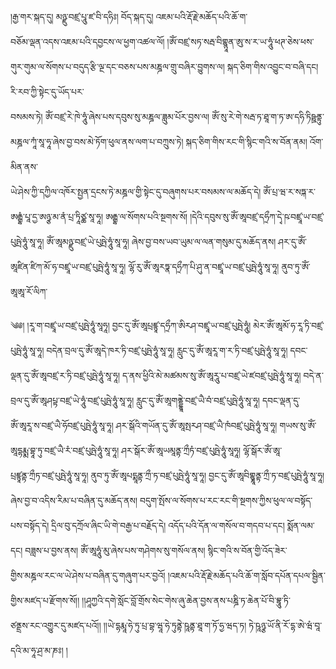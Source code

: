 ﻿  
།རྒྱ་གར་སྐད་དུ། མཉྫུ་བཛྲ་པཱུ་ཛ་བི་དཧིཿ། བོད་སྐད་དུ། འཇམ་པའི་རྡོ་རྗེ་མཆོད་པའི་ཆོ་ག་  
བཅོམ་ལྡན་འདས་འཇམ་པའི་དབྱངས་ལ་ཕྱག་འཚལ་ལོ། །ཨོཾ་བཛྲ་སཏ་སརྦ་བིགྷྙཱན་ཨུ་ས་ར་ཡ་ཧཱུཾ་ཕཊ་ཅེས་ཕས་གུར་གུམ་ལ་སོགས་པ་བདུད་རྩི་ལྔ་དང་བཅས་པས་མཎྜལ་གྲུ་བཞིར་བྱུགས་ལ། སྐད་ཅིག་གིས་འབྱུང་བ་བཞི་དང། རི་རབ་ཀྱི་སྟེང་དུ་ཡོད་པར་  
བསམས་ཏེ། ཨོཾ་བཛྲ་རེ་ཁེ་ཧཱུཾ་ཞེས་པས་དབུས་སུ་མཎྜལ་ཟླུམ་པོར་བྱས་ལ། ཨོཾ་སུ་རེ་གེ་སརྦ་ཏ་ཐཱ་ག་ཏ་ཨ་དཧི་ཏིཥྛནྟུ་མཎྜལ་ཀཱཾ་སཱ་ཧཱ་ཞེས་བྱ་བས་མེ་ཏོག་ཕུལ་ནས་ལག་པ་བཀྲུས་ཏེ། སྐད་ཅིག་གིས་རང་གི་སྙིང་གའི་ས་བོན་ནམ། འོག་མིན་ནས་  
ཡེ་ཤེས་ཀྱི་དཀྱིལ་འཁོར་སྤྱན་དྲངས་ཏེ་མཎྜལ་གྱི་སྟེང་དུ་བཞུགས་པར་བསམས་ལ་མཆོད་དེ། ཨོཾ་པྲ་ཝ་ར་སཏྐ་ར་ཨརྒྷཾ་པཱ་དྱ་ཨཉྩ་མ་ནཾ་པྲ་ཏཱིཙྪ་སཱ་ཧཱ། ཨརྒྷ་ལ་སོགས་པའི་སྔགས་སོ། །དེའི་དབུས་སུ་ཨོཾ་ཨཱབཛྲ་དཧྲྀཀ་དྭེ་ཥ་བཛྲཱ་ཡ་བཛྲ་  
པུཥྤེ་ཧཱུཾ་སཱ་ཧཱ། ཨོཾ་ཨཱམཉྫུ་བཛྲ་ཡེ་པུཥྤེ་ཧཱུཾ་སཱ་ཧཱ། ཞེས་བྱ་བས་ཡབ་ཡུམ་ལ་ལན་གསུམ་དུ་མཆོད་ནས། ཤར་དུ་ཨོཾ་ཨཱཛིན་ཛིཀ་མོ་ཧ་བཛྲཱ་ཡ་བཛྲ་པུཥྤེ་ཧཱུཾ་སཱ་ཧཱ། ལྷོ་རུ་ཨོཾ་ཨཱརཏྣ་དཧྲྀཀ་པི་ཤུ་ན་བཛྲཱ་ཡ་བཛྲ་པུཥྤེ་ཧཱུཾ་སཱ་ཧཱ། ནུབ་ཏུ་ཨོཾ་ཨཱཨཱ་རོ་ལིཀ་  
  
༄༅། །རཱ་ག་བཛྲཱ་ཡ་བཛྲ་པུཥྤེ་ཧཱུཾ་སཱཧཱ། བྱང་དུ་ཨོཾ་ཨཱཔྲཛྙཱ་དཧྲྀཀ་ཨིརཤ་བཛྲཱ་ཡ་བཛྲ་པུཥྤེ་ཧཱུཾ། མེར་ཨོཾ་ཨཱམོ་ཧ་རཱ་ཏི་བཛྲ་པུཥྤེ་ཧཱུཾ་སཱ་ཧཱ། བདེན་བྲལ་དུ་ཨོཾ་ཨཱདེ་ཁར་ཏི་བཛྲ་པུཥྤེ་ཧཱུཾ་སཱ་ཧཱ། རླུང་དུ་ཨོཾ་ཨཱརཱ་ག་ར་ཏི་བཛྲ་པུཥྤེ་ཧཱུཾ་སཱ་ཧཱ། དབང་  
ལྡན་དུ་ཨོཾ་ཨཱབཛྲ་ར་ཏི་བཛྲ་པུཥྤེ་ཧཱུཾ་སཱ་ཧཱ། ད་ནས་ཕྱིའི་མེ་མཚམས་སུ་ཨོཾ་ཨཱརཱུ་པ་བཛྲ་ཡེ་ཛབཛྲ་པུཥྤེ་ཧཱུཾ་སཱ་ཧཱ། བདེ་ན་བྲལ་དུ་ཨོཾ་ཨཱཤཔྟ་བཛྲ་ཡེ་ཧཱུཾ་བཛྲ་པུཥྤེ་ཧཱུཾ་སཱ་ཧཱ། རླུང་དུ་ཨོཾ་ཨཱགནྡྷཱེ་བཛྲ་ཡཻ་བཾ་བཛྲ་པུཥྤེ་ཧཱུཾ་སཱ་ཧཱ། དབང་ལྡན་དུ་  
ཨོཾ་ཨཱརཱ་ས་བཛྲ་ཡཻ་ཧོབཛྲ་པུཥྤེ་ཧཱུཾ་སཱ་ཧཱ། ཤར་སྒོའི་གཡོན་དུ་ཨོཾ་ཨཱསྤརཤ་བཛྲ་ཡཻ་ཁཾབཛྲ་པུཥྤེ་ཧཱུཾ་སཱ་ཧཱ། གཡས་སུ་ཨོཾ་ཨཱདྷརྨྨ་བྷཱ་ཏུ་བཛྲ་ཡཻ་རཾ་བཛྲ་པུཥྤེ་ཧཱུཾ་སཱ་ཧཱ། ཤར་སྒོར་ཨོཾ་ཨཱཡམཱནྟ་ཀྲྀཏཾ་བཛྲ་པུཥྤེ་ཧཱུཾ་སཱཧཱ། ལྷོ་སྒོར་ཨོཾ་ཨཱ་  
པྲཛྙཱནྟ་ཀྲྀཏ་བཛྲ་པུཥྤེ་ཧཱུཾ་སཱ་ཧཱ། ནུབ་ཏུ་ཨོཾ་ཨཱཔདྨཱནྟ་ཀྲྀ་ཏ་བཛྲ་པུཥྤེ་ཧཱུཾ་སཱ་ཧཱ། བྱང་དུ་ཨོཾ་ཨཱབིགྷྣཱནྟ་ཀྲྀ་ཏ་བཛྲ་པུཥྤེ་ཧཱུཾ་སཱ་ཧཱ། ཞེས་བྱ་བ་འདིས་རིམ་པ་བཞིན་དུ་མཆོད་ནས། བདུག་སྤོས་ལ་སོགས་པ་རང་རང་གི་སྔགས་ཀྱིས་ཕུལ་ལ་བསྟོད་  
པས་བསྟོད་དེ། དྲིལ་བུ་དཀྲོལ་ཞིང་ཡི་གེ་བརྒྱ་པ་བརྗོད་དེ། འདོད་པའི་དོན་ལ་གསོལ་བ་གདབ་པ་དང། སྨོན་ལམ་དང། བཟླས་པ་བྱས་ནས། ཨོཾ་ཨཱཧཱུཾ་མུ་ཞེས་པས་གཤེགས་སུ་གསོལ་ནས། སྙིང་གའི་ས་བོན་གྱི་འོད་ཟེར་  
གྱིས་མཎྜལ་རང་ལ་ཡེ་ཤེས་པ་བཞིན་དུ་གཞུག་པར་བྱའོ། །འཇམ་པའི་རྡོ་རྗེ་མཆོད་པའི་ཆོ་ག་སློབ་དཔོན་དཔལ་སྦྱིན་གྱིས་མཛད་པ་རྫོགས་སོ།། །།ཤཱཀྱའི་དགེ་སློང་བློ་གྲོས་སེང་གེས་ཞུ་ཆེན་བྱས་ནས་པཎྜི་ཏ་ཆེན་པོ་བི་བྷཱུ་ཏི་  
ཙནྡྲས་རང་འགྱུར་དུ་མཛད་པའོ།། །།ཡེ་དྷརྨཱ་ཧེ་ཏུ་པྲ་བྷ་ཝཱ་ཧེ་ཏུནྟེ་ཥཱནྟ་ཐཱ་ག་ཏོ་ཧྱ་ཝད་ཏ། ཏེ་ཥཱཉྩ་ཡོ་ནི་རོ་དྷ་ཨེ་ཝཾ་བཱ་དའི་མ་ཧཱ་ཤྲ་མ་ཎཿ། །  
  
  
